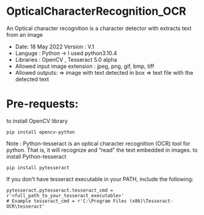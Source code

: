 # OpticalCharacterRecognition_OCR
An Optical character recognition is a character detector with extracts text from an image

- Date: 18 May 2022 Version : V.1
- Languge : Python -> I used python3.10.4
- Libraries : OpenCV , Tesseract 5.0 alpha
- Allowed input image extension : jpeg, png, gif, bmp, tiff
- Allowed outputs: 
   => image with text detected in box 
   => text file with the detected text
 
# Pre-requests:
to install OpenCV library 
```
pip install opencv-python
```
Note : Python-tesseract is an optical character recognition (OCR) tool for python. That is, it will recognize and “read” the text embedded in images.
to install Python-tesseract
```
pip install pytesseract
```
If you don't have tesseract executable in your PATH, include the following:
```
pytesseract.pytesseract.tesseract_cmd = r'<full_path_to_your_tesseract_executable>'
# Example tesseract_cmd = r'C:\Program Files (x86)\Tesseract-OCR\tesseract'
```

